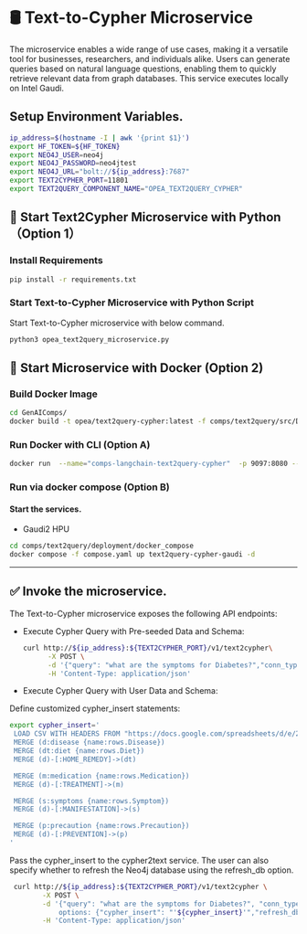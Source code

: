 # 🛢 Text-to-Cypher Microservice

The microservice enables a wide range of use cases, making it a versatile tool for businesses, researchers, and individuals alike. Users can generate queries based on natural language questions, enabling them to quickly retrieve relevant data from graph databases. This service executes locally on Intel Gaudi.

## Setup Environment Variables.

```bash
ip_address=$(hostname -I | awk '{print $1}')
export HF_TOKEN=${HF_TOKEN}
export NEO4J_USER=neo4j
export NEO4J_PASSWORD=neo4jtest
export NEO4J_URL="bolt://${ip_address}:7687"
export TEXT2CYPHER_PORT=11801
export TEXT2QUERY_COMPONENT_NAME="OPEA_TEXT2QUERY_CYPHER"
```

## 🚀 Start Text2Cypher Microservice with Python（Option 1）

### Install Requirements

```bash
pip install -r requirements.txt
```

### Start Text-to-Cypher Microservice with Python Script

Start Text-to-Cypher microservice with below command.

```bash
python3 opea_text2query_microservice.py
```

## 🚀 Start Microservice with Docker (Option 2)

### Build Docker Image

```bash
cd GenAIComps/
docker build -t opea/text2query-cypher:latest -f comps/text2query/src/Dockerfile.cypher.intel_hpu .
```

### Run Docker with CLI (Option A)

```bash
docker run  --name="comps-langchain-text2query-cypher"  -p 9097:8080 --ipc=host opea/text2query-cypher:latest
```

### Run via docker compose (Option B)

#### Start the services.

- Gaudi2 HPU

```bash
cd comps/text2query/deployment/docker_compose
docker compose -f compose.yaml up text2query-cypher-gaudi -d
```

---

## ✅ Invoke the microservice.

The Text-to-Cypher microservice exposes the following API endpoints:

- Execute Cypher Query with Pre-seeded Data and Schema:

  ```bash
  curl http://${ip_address}:${TEXT2CYPHER_PORT}/v1/text2cypher\
        -X POST \
        -d '{"query": "what are the symptoms for Diabetes?","conn_type": "cypher","conn_user": "'${NEO4J_USERNAME}'","conn_password": "neo4jtest","conn_url": "'${NEO4J_URL}'","conn_dialect": "neo4j" }' \
        -H 'Content-Type: application/json'
  ```

- Execute Cypher Query with User Data and Schema:

Define customized cypher_insert statements:

```bash
export cypher_insert='
 LOAD CSV WITH HEADERS FROM "https://docs.google.com/spreadsheets/d/e/2PACX-1vQCEUxVlMZwwI2sn2T1aulBrRzJYVpsM9no8AEsYOOklCDTljoUIBHItGnqmAez62wwLpbvKMr7YoHI/pub?gid=0&single=true&output=csv" AS rows
 MERGE (d:disease {name:rows.Disease})
 MERGE (dt:diet {name:rows.Diet})
 MERGE (d)-[:HOME_REMEDY]->(dt)

 MERGE (m:medication {name:rows.Medication})
 MERGE (d)-[:TREATMENT]->(m)

 MERGE (s:symptoms {name:rows.Symptom})
 MERGE (d)-[:MANIFESTATION]->(s)

 MERGE (p:precaution {name:rows.Precaution})
 MERGE (d)-[:PREVENTION]->(p)
'
```

Pass the cypher_insert to the cypher2text service. The user can also specify whether to refresh the Neo4j database using the refresh_db option.

```bash
 curl http://${ip_address}:${TEXT2CYPHER_PORT}/v1/text2cypher \
        -X POST \
        -d '{"query": "what are the symptoms for Diabetes?", "conn_type": "cypher", "conn_user": "'${NEO4J_USERNAME}'", "conn_password": "neo4jtest", "conn_url": "'${NEO4J_URL}'", "conn_dialect": "neo4j", \
            options: {"cypher_insert": "'${cypher_insert}'","refresh_db": "True" }}' \
        -H 'Content-Type: application/json'

```
